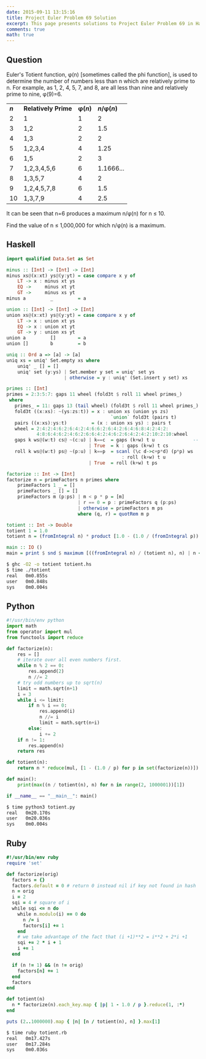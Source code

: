 ```yaml
---
date: 2015-09-11 13:15:16
title: Project Euler Problem 69 Solution
excerpt: This page presents solutions to Project Euler Problem 69 in Haskell, Python and Ruby.
comments: true
math: true
---
```



## Question

<p>
Euler's Totient function, φ(n) [sometimes called the phi function], is used to determine the number of numbers less than n which are relatively prime to n. For example, as 1, 2, 4, 5, 7, and 8, are all less than nine and relatively prime to nine, φ(9)=6.
</p>

<table class="table">
	<tbody><tr>
			<td><b><i>n</i></b></td>
			<td><b>Relatively Prime</b></td>
			<td><b>φ(<i>n</i>)</b></td>
			<td><b><i>n</i>/φ(<i>n</i>)</b></td>
		</tr>
		<tr>
			<td>2</td>
			<td>1</td>
			<td>1</td>
			<td>2</td>
		</tr>
		<tr>
			<td>3</td>
			<td>1,2</td>
			<td>2</td>
			<td>1.5</td>
		</tr>
		<tr>
			<td>4</td>
			<td>1,3</td>
			<td>2</td>
			<td>2</td>
		</tr>
		<tr>
			<td>5</td>
			<td>1,2,3,4</td>
			<td>4</td>
			<td>1.25</td>
		</tr>
		<tr>
			<td>6</td>
			<td>1,5</td>
			<td>2</td>
			<td>3</td>
		</tr>
		<tr>
			<td>7</td>
			<td>1,2,3,4,5,6</td>
			<td>6</td>
			<td>1.1666...</td>
		</tr>
		<tr>
			<td>8</td>
			<td>1,3,5,7</td>
			<td>4</td>
			<td>2</td>
		</tr>
		<tr>
			<td>9</td>
			<td>1,2,4,5,7,8</td>
			<td>6</td>
			<td>1.5</td>
		</tr>
		<tr>
			<td>10</td>
			<td>1,3,7,9</td>
			<td>4</td>
			<td>2.5</td>
		</tr>
</tbody></table>

<p>
It can be seen that n=6 produces a maximum n/φ(n) for n ≤ 10.
</p>

<p>
Find the value of n ≤ 1,000,000 for which n/φ(n) is a maximum.
</p>






## Haskell

```haskell
import qualified Data.Set as Set

minus :: [Int] -> [Int] -> [Int]
minus xs@(x:xt) ys@(y:yt) = case compare x y of
    LT -> x : minus xt ys
    EQ ->     minus xt yt
    GT ->     minus xs yt
minus a         _         = a

union :: [Int] -> [Int] -> [Int]
union xs@(x:xt) ys@(y:yt) = case compare x y of
    LT -> x : union xt ys
    EQ -> x : union xt yt
    GT -> y : union xs yt
union a         []        = a
union []        b         = b

uniq :: Ord a => [a] -> [a]
uniq xs = uniq' Set.empty xs where
    uniq' _ [] = []
    uniq' set (y:ys) | Set.member y set = uniq' set ys
                     | otherwise = y : uniq' (Set.insert y set) xs

primes :: [Int]
primes = 2:3:5:7: gaps 11 wheel (fold3t $ roll 11 wheel primes_)
 where
   primes_ = 11: gaps 13 (tail wheel) (fold3t $ roll 11 wheel primes_)     -- separate feed
   fold3t ((x:xs): ~(ys:zs:t)) = x : union xs (union ys zs)
                                      `union` fold3t (pairs t)              -- fold3t: 5% ~ 10% speedup
   pairs ((x:xs):ys:t)         = (x : union xs ys) : pairs t
   wheel = 2:4:2:4:6:2:6:4:2:4:6:6:2:6:4:2:6:4:6:8:4:2:4:2:
           4:8:6:4:6:2:4:6:2:6:6:4:2:4:6:2:6:4:2:4:2:10:2:10:wheel
   gaps k ws@(w:t) cs@ ~(c:u) | k==c  = gaps (k+w) t u              -- (*  better fold, w/ Wheel!   *)
                              | True  = k : gaps (k+w) t cs
   roll k ws@(w:t) ps@ ~(p:u) | k==p  = scanl (\c d->c+p*d) (p*p) ws
                                          : roll (k+w) t u
                              | True  = roll (k+w) t ps

factorize :: Int -> [Int]
factorize n = primeFactors n primes where
    primeFactors 1 _ = []
    primeFactors _ [] = []
    primeFactors m (p:ps) | m < p * p = [m]
                          | r == 0 = p : primeFactors q (p:ps)
                          | otherwise = primeFactors m ps
                          where (q, r) = quotRem m p

totient :: Int -> Double
totient 1 = 1.0
totient n = (fromIntegral n) * product [1.0 - (1.0 / (fromIntegral p)) | p <- uniq $ factorize n]

main :: IO ()
main = print $ snd $ maximum [((fromIntegral n) / (totient n), n) | n <- [1..1000000]]
```


```bash
$ ghc -O2 -o totient totient.hs
$ time ./totient
real   0m0.855s
user   0m0.848s
sys    0m0.004s
```



## Python

```python
#!/usr/bin/env python
import math
from operator import mul
from functools import reduce

def factorize(n):
    res = []
    # iterate over all even numbers first.
    while n % 2 == 0:
        res.append(2)
        n //= 2
    # try odd numbers up to sqrt(n)
    limit = math.sqrt(n+1)
    i = 3
    while i <= limit:
        if n % i == 0:
            res.append(i)
            n //= i
            limit = math.sqrt(n+i)
        else:
            i += 2
    if n != 1:
        res.append(n)
    return res

def totient(n):
    return n * reduce(mul, [1 - (1.0 / p) for p in set(factorize(n))])

def main():
    print(max((n / totient(n), n) for n in range(2, 1000001))[1])

if __name__ == "__main__": main()
```


```bash
$ time python3 totient.py
real   0m20.170s
user   0m20.036s
sys    0m0.004s
```



## Ruby

```ruby
#!/usr/bin/env ruby
require 'set'

def factorize(orig)
  factors = {}
  factors.default = 0 # return 0 instead nil if key not found in hash
  n = orig
  i = 2
  sqi = 4 # square of i
  while sqi <= n do
    while n.modulo(i) == 0 do
      n /= i
      factors[i] += 1
    end
    # we take advantage of the fact that (i +1)**2 = i**2 + 2*i +1
    sqi += 2 * i + 1
    i += 1
  end

  if (n != 1) && (n != orig)
    factors[n] += 1
  end
  factors
end

def totient(n)
  n * factorize(n).each_key.map { |p| 1 - 1.0 / p }.reduce(1, :*)
end

puts (2..1000000).map { |n| [n / totient(n), n] }.max[1]
```


```bash
$ time ruby totient.rb
real   0m17.427s
user   0m17.284s
sys    0m0.036s
```


